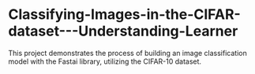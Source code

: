 # Classifying-Images-in-the-CIFAR-dataset---Understanding-Learner
This project demonstrates the process of building an image classification model with the Fastai library, utilizing the CIFAR-10 dataset. 
